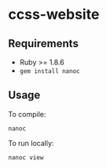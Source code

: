 ccss-website
============

## Requirements
  * Ruby >= 1.8.6
  * `gem install nanoc`

## Usage

To compile:

```
nanoc
```

To run locally:
```
nanoc view
```